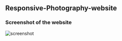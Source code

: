 ## Responsive-Photography-website

### Screenshot of the website

 
![screenshot](https://user-images.githubusercontent.com/7606310/42065697-0d17f630-7b45-11e8-9821-8a50b918dcb0.PNG)
